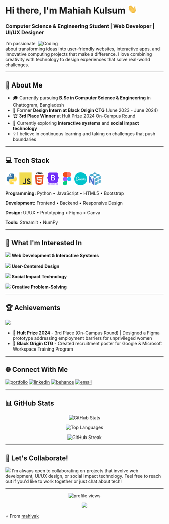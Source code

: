 
# Hi there, I'm Mahiah Kulsum <img src="https://raw.githubusercontent.com/ABSphreak/ABSphreak/master/gifs/Hi.gif" width="30px">

### Computer Science & Engineering Student | Web Developer | UI/UX Designer

<img align="right" alt="Coding" width="400" src="https://cdn.dribbble.com/users/1162077/screenshots/3848914/programmer.gif">

I'm passionate about transforming ideas into user-friendly websites, interactive apps, and innovative computing projects that make a difference. I love combining creativity with technology to design experiences that solve real-world challenges.

---

## 🚀 About Me

- 🎓 Currently pursuing **B.Sc in Computer Science & Engineering** in Chattogram, Bangladesh
- 💼 Former **Design Intern at Black Origin CTG** (June 2023 - June 2024)
- 🏆 **3rd Place Winner** at Hult Prize 2024 On-Campus Round
- 🌱 Currently exploring **interactive systems** and **social impact technology**
- 💡 I believe in continuous learning and taking on challenges that push boundaries

---

## 💻 Tech Stack

<p align="left">
<img src="https://raw.githubusercontent.com/devicons/devicon/master/icons/python/python-original.svg" alt="python" width="40" height="40"/>
<img src="https://raw.githubusercontent.com/devicons/devicon/master/icons/javascript/javascript-original.svg" alt="javascript" width="40" height="40"/>
<img src="https://raw.githubusercontent.com/devicons/devicon/master/icons/html5/html5-original-wordmark.svg" alt="html5" width="40" height="40"/>
<img src="https://raw.githubusercontent.com/devicons/devicon/master/icons/bootstrap/bootstrap-plain-wordmark.svg" alt="bootstrap" width="40" height="40"/>
<img src="https://raw.githubusercontent.com/devicons/devicon/master/icons/figma/figma-original.svg" alt="figma" width="40" height="40"/>
<img src="https://raw.githubusercontent.com/devicons/devicon/master/icons/canva/canva-original.svg" alt="canva" width="40" height="40"/>
<img src="https://raw.githubusercontent.com/devicons/devicon/master/icons/numpy/numpy-original.svg" alt="numpy" width="40" height="40"/>
</p>

**Programming:** Python • JavaScript • HTML5 • Bootstrap

**Development:** Frontend • Backend • Responsive Design

**Design:** UI/UX • Prototyping • Figma • Canva

**Tools:** Streamlit • NumPy

---

## 🎯 What I'm Interested In

<img src="https://media.giphy.com/media/WUlplcMpOCEmTGBtBW/giphy.gif" width="40"> **Web Development & Interactive Systems**

<img src="https://media.giphy.com/media/KzJkzjggfGN5Py6nkT/giphy.gif" width="40"> **User-Centered Design**

<img src="https://media.giphy.com/media/fsEaZldNC8A1PJ3mwp/giphy.gif" width="40"> **Social Impact Technology**

<img src="https://media.giphy.com/media/VgCDAzcKvsR6OM0uWg/giphy.gif" width="40"> **Creative Problem-Solving**

---

## 🏆 Achievements

<img src="https://media.giphy.com/media/3o7TKz4Eyl1S7QQXMQ/giphy.gif" width="50">

- 🥉 **Hult Prize 2024** - 3rd Place (On-Campus Round) | Designed a Figma prototype addressing employment barriers for unprivileged women
- 🎨 **Black Origin CTG** - Created recruitment poster for Google & Microsoft Workspace Training Program

---

## 🌐 Connect With Me

<p align="left">
<a href="https://mahiyak.github.io/Portfolio/Portfolio/index.html" target="_blank"><img align="center" src="https://img.shields.io/badge/Portfolio-FF5722?style=for-the-badge&logo=todoist&logoColor=white" alt="portfolio" /></a>
<a href="YOUR_LINKEDIN_URL" target="_blank"><img align="center" src="https://img.shields.io/badge/LinkedIn-0077B5?style=for-the-badge&logo=linkedin&logoColor=white" alt="linkedin" /></a>
<a href="YOUR_BEHANCE_URL" target="_blank"><img align="center" src="https://img.shields.io/badge/Behance-1769ff?style=for-the-badge&logo=behance&logoColor=white" alt="behance" /></a>
<a href="mailto:YOUR_EMAIL" target="_blank"><img align="center" src="https://img.shields.io/badge/Email-D14836?style=for-the-badge&logo=gmail&logoColor=white" alt="email" /></a>
</p>

---

## 📊 GitHub Stats

<p align="center">
<img src="https://github-readme-stats.vercel.app/api?username=mahiyak&show_icons=true&theme=radical&hide_border=true" alt="GitHub Stats" />
</p>

<p align="center">
<img src="https://github-readme-stats.vercel.app/api/top-langs/?username=mahiyak&layout=compact&theme=radical&hide_border=true" alt="Top Languages" />
</p>

<p align="center">
<img src="https://github-readme-streak-stats.herokuapp.com/?user=mahiyak&theme=radical&hide_border=true" alt="GitHub Streak" />
</p>

---

## 💬 Let's Collaborate!

<img src="https://media.giphy.com/media/LnQjpWaON8nhr21vNW/giphy.gif" width="60"> I'm always open to collaborating on projects that involve web development, UI/UX design, or social impact technology. Feel free to reach out if you'd like to work together or just chat about tech!

---

<p align="center">
<img src="https://komarev.com/ghpvc/?username=mahiyak&label=Profile%20views&color=0e75b6&style=flat" alt="profile views" />
</p>

<p align="center">
  <img src="https://capsule-render.vercel.app/api?type=waving&color=gradient&height=80&section=footer"/>
</p>

⭐️ From [mahiyak](https://github.com/mahiyak)
